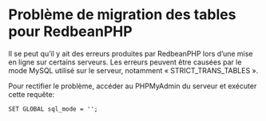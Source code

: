 # Problème de migration des tables pour RedbeanPHP 

Il se peut qu’il y ait des erreurs produites par RedbeanPHP lors d’une mise en ligne sur certains serveurs. Les erreurs peuvent être causées par le mode MySQL utilisé sur le serveur, notamment « STRICT\_TRANS\_TABLES ».

Pour rectifier le problème, accéder au PHPMyAdmin du serveur et exécuter cette requête:

    SET GLOBAL sql_mode = '';